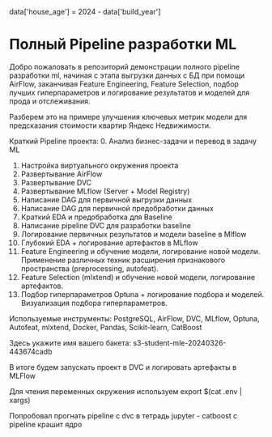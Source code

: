  data['house_age'] = 2024 - data['build_year']













# Полный Pipeline разработки ML

Добро пожаловать в репозиторий демонстрации полного pipeline разработки ml, начиная с этапа выгрузки данных с БД при помощи AirFlow, заканчивая Feature Engineering, Feature Selection, подбор лучших гиперпараметров и логирование результатов и моделей для прода и отслеживания.

Разберем это на примере улучшения ключевых метрик модели для предсказания стоимости квартир Яндекс Недвижимости.

Краткий Pipeline проекта:
0. Анализ бизнес-задачи и перевод в задачу ML
1. Настройка виртуального окружения проекта
2. Развертывание AirFlow
3. Развертывание DVC
4. Развертывание MLflow (Server + Model Registry)
5. Написание DAG для первичной выгрузки данных
6. Написание DAG для первичной предобработки данных
7. Краткий EDA и предобработка для Baseline
8. Написание pipeline DVC для разработки baseline
9. Логирование первичных результатов и модели baseline в Mlflow
10. Глубокий EDA + логирование артефактов в MLflow
11. Feature Engineering и обучение модели, логирование новой модели. Применение различных техник расширения признакового пространства (preprocessing, autofeat).
12. Feature Selection (mlxtend) и обучение новой модели, логирование артефактов.
13. Подбор гиперпараметров Optuna + логирование подбора и моделей. Визуализация подбора гиперпараметров.


Используемые инструменты: PostgreSQL, AirFlow, DVC, MLflow, Optuna, Autofeat, mlxtend, Docker, Pandas, Scikit-learn, CatBoost

Здесь укажите имя вашего бакета: s3-student-mle-20240326-443674cadb

В итоге будем запускать проект в DVC и логировать артефакты в MLFlow

Для чтения переменных окружения используем export $(cat .env | xargs)


Попробовал прогнать pipeline c dvc в тетрадь jupyter - catboost c pipeline крашит ядро